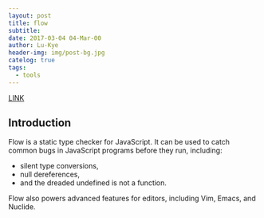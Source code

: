 ```yaml
---
layout: post
title: flow
subtitle: 
date: 2017-03-04 04-Mar-00
author: Lu-Kye
header-img: img/post-bg.jpg
catelog: true
tags: 
  - tools
---
```

[LINK](http://www.flowtype.org/)

## Introduction
Flow is a static type checker for JavaScript. It can be used to catch common bugs in JavaScript programs before they run, including:<br/>
* silent type conversions,   
* null dereferences,   
* and the dreaded undefined is not a function.  
 
Flow also powers advanced features for editors, including Vim, Emacs, and Nuclide.   

